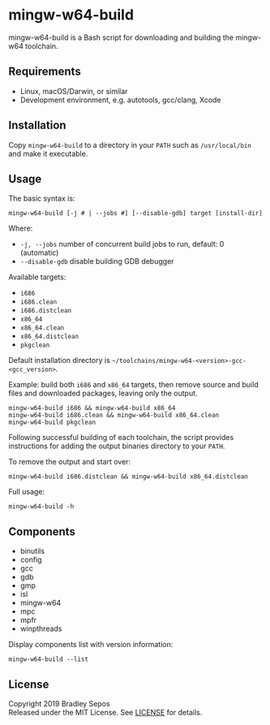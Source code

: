 mingw-w64-build
===============

mingw-w64-build is a Bash script for downloading and building the mingw-w64 toolchain.


Requirements
------------

- Linux, macOS/Darwin, or similar
- Development environment, e.g. autotools, gcc/clang, Xcode


Installation
------------

Copy `mingw-w64-build` to a directory in your `PATH` such as `/usr/local/bin` and make it executable.


Usage
-----

The basic syntax is:

```
mingw-w64-build [-j # | --jobs #] [--disable-gdb] target [install-dir]
```

Where:

- `-j, --jobs` number of concurrent build jobs to run, default: 0 (automatic)
- `--disable-gdb` disable building GDB debugger

Available targets:

- `i686`
- `i686.clean`
- `i686.distclean`
- `x86_64`
- `x86_64.clean`
- `x86_64.distclean`
- `pkgclean`

Default installation directory is `~/toolchains/mingw-w64-<version>-gcc-<gcc_version>`.

Example: build both `i686` and `x86_64` targets, then remove source and build files and downloaded packages, leaving only the output.

```
mingw-w64-build i686 && mingw-w64-build x86_64
mingw-w64-build i686.clean && mingw-w64-build x86_64.clean
mingw-w64-build pkgclean
```

Following successful building of each toolchain, the script provides instructions for adding the output binaries directory to your `PATH`.

To remove the output and start over:

```
mingw-w64-build i686.distclean && mingw-w64-build x86_64.distclean
```

Full usage:

```
mingw-w64-build -h
```


Components
----------

- binutils
- config
- gcc
- gdb
- gmp
- isl
- mingw-w64
- mpc
- mpfr
- winpthreads

Display components list with version information:

```
mingw-w64-build --list
```


License
-------

Copyright 2019 Bradley Sepos  
Released under the MIT License. See [LICENSE](LICENSE) for details.
